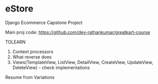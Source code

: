 # eStore

Django Ecommerce Capstone Project

Main proj code: https://github.com/dev-rathankumar/greatkart-course

TOLEARN

1. Context processors
2. What reverse does
3. Views(TemplateView, ListView, DetailView, CreateView, UpdateView, DeleteView) - check implementations

Resume from Variations